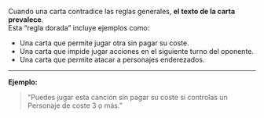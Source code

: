 Cuando una carta contradice las reglas generales, **el texto de la carta prevalece**.  
Esta “regla dorada” incluye ejemplos como:  
- Una carta que permite jugar otra sin pagar su coste.  
- Una carta que impide jugar acciones en el siguiente turno del oponente.  
- Una carta que permite atacar a personajes enderezados.
---
**Ejemplo:**  
> “Puedes jugar esta canción sin pagar su coste si controlas un Personaje de coste 3 o más.”